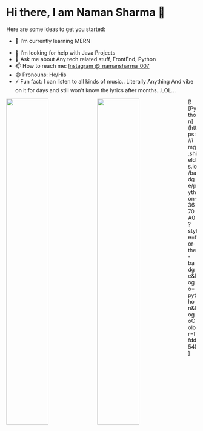 # Hi there, I am Naman Sharma 👋



Here are some ideas to get you started:

<!-- - 🔭 I’m currently working on ... -->
- 🌱 I’m currently learning MERN
<!-- - 👯 I’m looking to collaborate on ... -->
- 🤔 I’m looking for help with Java Projects
- 💬 Ask me about Any tech related stuff, FrontEnd, Python
- 📫 How to reach me: [Instagram @_namansharma_007](https://www.instagram.com/_namansharma_007/)
- 😄 Pronouns: He/His
- ⚡ Fun fact: I can listen to all kinds of music.. Literally Anything And vibe on it for days and still won't know the lyrics after months...LOL...

<img align="left" width="47%" src="https://github-readme-stats.vercel.app/api/top-langs/?username=namansharma3007&layout=compact"/>

<img align="left" width="47%" src="https://github-readme-stats.vercel.app/api?username=namansharma3007&theme=radical&show_icons=true"/>
[![Python](https://img.shields.io/badge/python-3670A0?style=for-the-badge&logo=python&logoColor=ffdd54)]
